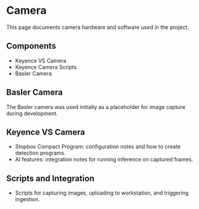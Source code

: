 # Camera

This page documents camera hardware and software used in the project.

## Components
- Keyence VS Camera
- Keyence Camera Scripts
- Basler Camera

## Basler Camera
The Basler camera was used initially as a placeholder for image capture during development.

## Keyence VS Camera
- Stopbox Compact Program: configuration notes and how to create detection programs.
- AI features: integration notes for running inference on captured frames.

## Scripts and Integration
- Scripts for capturing images, uploading to workstation, and triggering ingestion.

<!-- Migrated from old_docs/HHDocs/docs/camera.md -->